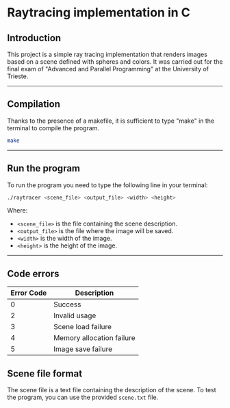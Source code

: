 # Raytracing implementation in C

## Introduction

This project is a simple ray tracing implementation that renders images based on a scene defined with spheres and colors.
It was carried out for the final exam of "Advanced and Parallel Programming" at the University of Trieste.

---
## Compilation

Thanks to the presence of a makefile, it is sufficient to type "make" in the terminal to compile the program.
```bash
make
```
---

## Run the program
To run the program you need to type the following line in your terminal:

```bash
./raytracer <scene_file> <output_file> <width> <height>
```

Where:
- `<scene_file>` is the file containing the scene description.
- `<output_file>` is the file where the image will be saved.
- `<width>` is the width of the image.
- `<height>` is the height of the image.

---

## Code errors

| Error Code | Description                |
|------------|----------------------------|
| 0          | Success                    |
| 2          | Invalid usage              |
| 3          | Scene load failure         |
| 4          | Memory allocation failure  |
| 5          | Image save failure         |

## Scene file format
The scene file is a text file containing the description of the scene. 
To test the program, you can use the provided `scene.txt` file.
